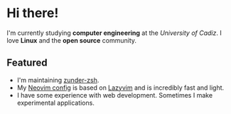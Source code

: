 # Hi there!

I'm currently studying **computer engineering** at the *University of Cadiz*.
I love **Linux** and the **open source** community.

## Featured

- I'm maintaining [zunder-zsh](https://github.com/Warbacon/zunder-zsh).
- My [Neovim config](https://github.com/Warbacon/nvim-config) is based on
  [Lazyvim](https://github.com/LazyVim/LazyVim) and is incredibly fast and light.
- I have some experience with web development. Sometimes I make experimental applications.
